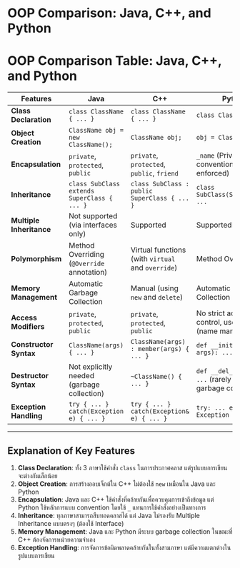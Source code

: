 # OOP Comparison: Java, C++, and Python

# OOP Comparison Table: Java, C++, and Python

| **Features**           | **Java**                                              | **C++**                                               | **Python**                                             |
|------------------------|-------------------------------------------------------|-------------------------------------------------------|--------------------------------------------------------|
| **Class Declaration**   | `class ClassName { ... }`                             | `class ClassName { ... }`                             | `class ClassName: ...`                                 |
| **Object Creation**     | `ClassName obj = new ClassName();`                    | `ClassName obj;`                                      | `obj = ClassName()`                                    |
| **Encapsulation**       | `private`, `protected`, `public`                      | `private`, `protected`, `public`, `friend`            | `_name` (Private by convention, not enforced)          |
| **Inheritance**         | `class SubClass extends SuperClass { ... }`           | `class SubClass : public SuperClass { ... }`           | `class SubClass(SuperClass): ...`                      |
| **Multiple Inheritance**| Not supported (via interfaces only)                   | Supported                                             | Supported                                              |
| **Polymorphism**        | Method Overriding (`@Override` annotation)            | Virtual functions (with `virtual` and `override`)      | Method Overriding                                      |
| **Memory Management**   | Automatic Garbage Collection                         | Manual (using `new` and `delete`)                     | Automatic Garbage Collection                           |
| **Access Modifiers**    | `private`, `protected`, `public`                      | `private`, `protected`, `public`                      | No strict access control, uses `_` and `__` (name mangling) |
| **Constructor Syntax**  | `ClassName(args) { ... }`                             | `ClassName(args) : member(args) { ... }`              | `def __init__(self, args): ...`                        |
| **Destructor Syntax**   | Not explicitly needed (garbage collection)            | `~ClassName() { ... }`                                | `def __del__(self): ...` (rarely used, garbage collected) |
| **Exception Handling**  | `try { ... } catch(Exception e) { ... }`              | `try { ... } catch(Exception& e) { ... }`             | `try: ... except Exception as e: ...`                 |

---

## Explanation of Key Features

1. **Class Declaration**: ทั้ง 3 ภาษาใช้คำสั่ง `class` ในการประกาศคลาส แต่รูปแบบการเขียนจะต่างกันเล็กน้อย
2. **Object Creation**: การสร้างออบเจ็กต์ใน C++ ไม่ต้องใช้ `new` เหมือนใน Java และ Python
3. **Encapsulation**: Java และ C++ ใช้คำสั่งที่คล้ายกันเพื่อควบคุมการเข้าถึงข้อมูล แต่ Python ใช้หลักการแบบ convention โดยใช้ `_` แทนการใช้คำสั่งอย่างเป็นทางการ
4. **Inheritance**: ทุกภาษาสามารถสืบทอดคลาสได้ แต่ Java ไม่รองรับ Multiple Inheritance แบบตรงๆ (ต้องใช้ Interface)
5. **Memory Management**: Java และ Python มีระบบ garbage collection ในขณะที่ C++ ต้องจัดการหน่วยความจำเอง
6. **Exception Handling**: การจัดการข้อผิดพลาดคล้ายกันในทั้งสามภาษา แต่มีความแตกต่างในรูปแบบการเขียน
